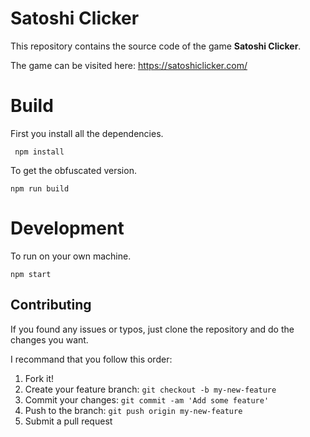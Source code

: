 # Satoshi Clicker

This repository contains the source code of the game **Satoshi Clicker**.

The game can be visited here: https://satoshiclicker.com/

# Build
First you install all the dependencies.

```
 npm install
```

To get the obfuscated version. 

``` 
npm run build 
```

# Development
To run on your own machine.

```
npm start
```

## Contributing

If you found any issues or typos, just clone the repository and do the changes you want.

I recommand that you follow this order:

1. Fork it!
2. Create your feature branch: `git checkout -b my-new-feature`
3. Commit your changes: `git commit -am 'Add some feature'`
4. Push to the branch: `git push origin my-new-feature`
5. Submit a pull request

